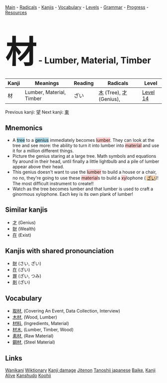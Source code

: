<style> bigfont {font-size: 100px}</style>
[Main](../README.md) -
[Radicals](../radicals.md) -
[Kanjis](../kanjis.md) -
[Vocabulary](../vocabulary.md) -
[Levels](../levels.md) -
[Grammar](../grammar.md) - 
[Progress](../progress.md) -
[Resources](../resources.md)
# <bigfont> 材</bigfont> - Lumber, Material, Timber 

| Kanji | Meanings | Reading | Radicals | Level |
| --- | --- | --- | --- | --- |
| 材 | Lumber, Material, Timber | ざい | [木](../radicals/木.md) (Tree), [才](../radicals/才.md) (Genius),  | [Level 14](../levels/wk_level14.md) |

Previous kanji: [望](望.md) Next kanji: [束](束.md) 

## Mnemonics
 * A <span style="background-color:#ADD8E6"> tree</span> to a <span style="background-color:#ADD8E6"> genius</span> immediately becomes <span style="background-color:#ffcccb"> lumber</span>. They can look at the tree and see more: the ability to turn it into lumber into <span style="background-color:#ffcccb"> material</span> and use it for a million different things.
* Picture the genius staring at a large tree. Math symbols and equations fly around in their head, until finally a little lightbulb and a pile of lumber appear above their head.
* This genius doesn't want to use the <span style="background-color:#ffcccb"> lumber</span> to build a house or a chair, no no, they're going to use these <span style="background-color:#ffcccb"> material</span>s to build a <span style="background-color:#ffcccb"> xy</span>lophone (<span style="background-color:#fed8b1"> [ざい](https://jisho.org/search/ざい)</span>)! The most difficult instrument to create!!
* Watch as the tree becomes lumber and that lumber is used to craft a ginormous xylophone. Each key is its own plank of lumber!


## Similar kanjis
 * [才](才.md) (Genius)
* [財](財.md) (Wealth)
* [在](在.md) (Exist)



## Kanjis with shared pronounciation
 * [財](財.md) (さい, ざい)
* [在](在.md) (ざい)
* [罪](罪.md) (ざい, つみ)
* [剤](剤.md) (ざい)



## Vocabulary
 * [取材](../vocabulary/材.md), (Covering An Event, Data Collection, Interview)
* [木材](../vocabulary/材.md), (Wood, Lumber)
* [材料](../vocabulary/材.md), (Ingredients, Material)
* [材木](../vocabulary/材.md), (Lumber, Timber, Wood)
* [素材](../vocabulary/材.md), (Raw Material)
* [鋼材](../vocabulary/材.md), (Steel Material)




## Links 


[Wanikani](https://www.wanikani.com/kanji/材)
[Wiktionary](https://en.wiktionary.org/wiki/材)
[Kanji damage](http://www.kanjidamage.com/kanji/search?utf8=✓&q=材)
[Jitenon](https://jitenon.com/kanji/材)
[Tanoshii japanese](https://www.tanoshiijapanese.com/dictionary/kanji.cfm?k=材)
[Baike](https://baike.baidu.com/item/材),
[Kanji Alive](https://app.kanjialive.com/材)
[Kanshudo](https://www.kanshudo.com/searchmn?q=材)
[Koohii](https://kanji.koohii.com/study/kanji/材)
